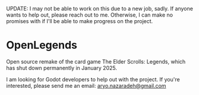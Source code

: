 UPDATE: I may not be able to work on this due to a new job, sadly. If anyone wants to help out, please reach out to me. Otherwise, I can make no promises with if I'll be able to make progress on the project.

# OpenLegends
Open source remake of the card game The Elder Scrolls: Legends, which has shut down permanently in January 2025.

I am looking for Godot developers to help out with the project. If you're interested, please send me an email: aryo.nazaradeh@gmail.com

